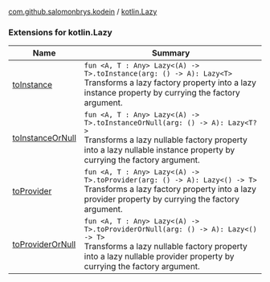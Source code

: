 [com.github.salomonbrys.kodein](../index.md) / [kotlin.Lazy](.)

### Extensions for kotlin.Lazy

| Name | Summary |
|---|---|
| [toInstance](to-instance.md) | `fun <A, T : Any> Lazy<(A) -> T>.toInstance(arg: () -> A): Lazy<T>`<br>Transforms a lazy factory property into a lazy instance property by currying the factory argument. |
| [toInstanceOrNull](to-instance-or-null.md) | `fun <A, T : Any> Lazy<(A) -> T>.toInstanceOrNull(arg: () -> A): Lazy<T?>`<br>Transforms a lazy nullable factory property into a lazy nullable instance property by currying the factory argument. |
| [toProvider](to-provider.md) | `fun <A, T : Any> Lazy<(A) -> T>.toProvider(arg: () -> A): Lazy<() -> T>`<br>Transforms a lazy factory property into a lazy provider property by currying the factory argument. |
| [toProviderOrNull](to-provider-or-null.md) | `fun <A, T : Any> Lazy<(A) -> T>.toProviderOrNull(arg: () -> A): Lazy<() -> T>`<br>Transforms a lazy nullable factory property into a lazy nullable provider property by currying the factory argument. |
